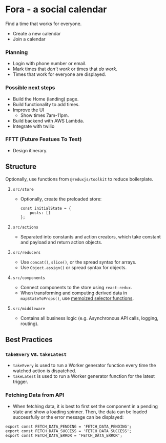 # Fora - a social calendar

Find a time that works for everyone.

* Create a new calendar
* Join a calendar

### Planning
* Login with phone number or email.
* Mark times that _don’t work_ or times that _do work_.
* Times that work for everyone are displayed.

### Possible next steps
* Build the Home (landing) page.
* Build functionality to add times.
* Improve the UI
  * Show times 7am-11pm.
* Build backend with AWS Lambda.
* Integrate with twilio

### FFTT (Future Featues To Test)
* Design itinerary.

## Structure

Optionally, use functions from `@reduxjs/toolkit` to reduce boilerplate.

1. `src/store`
    * Optionally, create the preloaded store:
        ```
        const initialState = {
            posts: []
        };
        ```

2. `src/actions`
    * Separated into constants and action creators, which take constant and payload and return action objects.

3. `src/reducers`
    * Use `concat()`, `slice()`, or the spread syntax for arrays.
    * Use `Object.assign()` or spread syntax for objects.

4. `src/components`
    * Connect components to the store using `react-redux`.
    * When transforming and computing derived data in `mapStateToProps()`, use 
    [memoized selector functions](https://redux.js.org/recipes/computing-derived-data#creating-a-memoized-selector).

5. `src/middleware`
    * Contains all business logic (e.g. Asynchronous API calls, logging, routing).

## Best Practices

### `takeEvery` vs. `takeLatest`
* `takeEvery` is used to run a Worker generator function every time the watched action is dispatched.
* `takeLatest` is used to run a Worker generator function for the latest trigger.

### Fetching Data from API
* When fetching data, it is best to first set the component in a pending state and show a loading spinner. Then, the data can be loaded successfully or the error message can be displayed:
```
export const FETCH_DATA_PENDING = 'FETCH_DATA_PENDING';
export const FETCH_DATA_SUCCESS = 'FETCH_DATA_SUCCESS';
export const FETCH_DATA_ERROR = 'FETCH_DATA_ERROR';
```